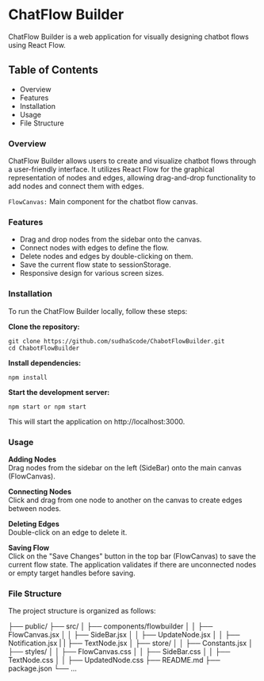 # ChatFlow Builder
ChatFlow Builder is a web application for visually designing chatbot flows using React Flow.

## Table of Contents
- Overview
- Features
- Installation
- Usage
- File Structure

### Overview
ChatFlow Builder allows users to create and visualize chatbot flows through a user-friendly interface. It utilizes React Flow for the graphical representation of nodes and edges, allowing drag-and-drop functionality to add nodes and connect them with edges.
<br>

`FlowCanvas:` Main component for the chatbot flow canvas.

### Features
- Drag and drop nodes from the sidebar onto the canvas.
- Connect nodes with edges to define the flow.
- Delete nodes and edges by double-clicking on them.
- Save the current flow state to sessionStorage.
- Responsive design for various screen sizes.


### Installation
To run the ChatFlow Builder locally, follow these steps:

**Clone the repository:**

```
git clone https://github.com/sudhaScode/ChabotFlowBuilder.git
cd ChabotFlowBuilder

```
**Install dependencies:**
```
npm install

```
**Start the development server:**
```
npm start or npm start

```
This will start the application on http://localhost:3000.

### Usage
**Adding Nodes** <br>
Drag nodes from the sidebar on the left (SideBar) onto the main canvas (FlowCanvas).

**Connecting Nodes**<br>
Click and drag from one node to another on the canvas to create edges between nodes.

**Deleting Edges** <br>
Double-click on an edge to delete it.

**Saving Flow** <br>
Click on the "Save Changes" button in the top bar (FlowCanvas) to save the current flow state.
The application validates if there are unconnected nodes or empty target handles before saving.

### File Structure
The project structure is organized as follows:

├── public/
├── src/
│   ├── components/flowbuilder
│   │   ├── FlowCanvas.jsx
│   │   ├── SideBar.jsx
│   │   ├── UpdateNode.jsx
│   │   ├── Notification.jsx
|   |   ├── TextNode.jsx
│   ├── store/
│   │   ├── Constants.jsx
│   ├── styles/
│   │   ├── FlowCanvas.css
│   │   ├── SideBar.css
│   │   ├── TextNode.css
│   │   ├── UpdatedNode.css
├── README.md
├── package.json
└── ...
